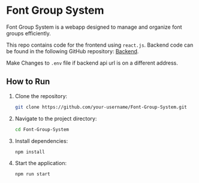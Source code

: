 # Font Group System

Font Group System is a webapp designed to manage and organize font groups efficiently.

This repo contains code for the frontend using ```react.js```. Backend code can be found in the following GitHub repository: [Backend](https://github.com/RJRuhan/Font-Group-System-Backend).

Make Changes to ```.env``` file if backend api url is on a different address.

## How to Run

1. Clone the repository:
    ```bash
    git clone https://github.com/your-username/Font-Group-System.git
    ```
2. Navigate to the project directory:
    ```bash
    cd Font-Group-System
    ```
3. Install dependencies:
    ```bash
    npm install
    ```
4. Start the application:
    ```bash
    npm run start
    ```
